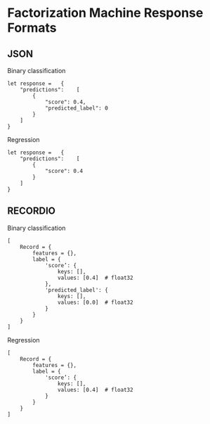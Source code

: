 # Factorization Machine Response Formats<a name="fm-in-formats"></a>

## JSON<a name="fm-json"></a>

Binary classification

```
let response =   {
    "predictions":    [
        {
            "score": 0.4,
            "predicted_label": 0
        } 
    ]
}
```

Regression

```
let response =   {
    "predictions":    [
        {
            "score": 0.4
        } 
    ]
}
```

## RECORDIO<a name="fm-recordio"></a>

Binary classification

```
[
    Record = {
        features = {},
        label = {
            'score’: {
                keys: [],
                values: [0.4]  # float32
            },
            'predicted_label': {
                keys: [],
                values: [0.0]  # float32
            }
        }
    }
]
```

Regression

```
[
    Record = {
        features = {},
        label = {
            'score’: {
                keys: [],
                values: [0.4]  # float32
            }   
        }
    }
]
```